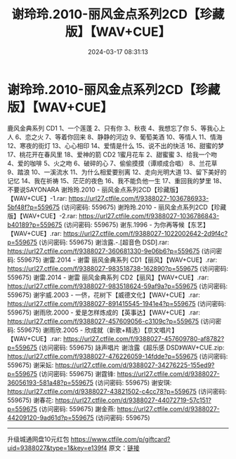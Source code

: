 ﻿---
title: 谢玲玲.2010-丽风金点系列2CD【珍藏版】【WAV+CUE】
date: 2024-03-17 08:31:13
categories: WAV车载音乐、镜像
tags: 华语中文
---
# 谢玲玲.2010-丽风金点系列2CD【珍藏版】【WAV+CUE】

鹿风金典系列
CD1
1、一个莲蓬
2、只有你
3、秋夜
4、我想忘了你
5、等我心上人
6、恋之火
7、等着你回来
8、静静的河边
9、葡萄美酒
10、等情人
11、情海
12、寒夜的街灯
13、心心相印
14、爱情是什么
15、说不出的快活
16、甜蜜的梦
17、桃花开在春风里
18、爱神的箭
CD2
1蜜月花车
2、甜蜜蜜
3、给我一个吻
4、爱的咖啡
5、火之吻
6、破碎的心
7、偷偷摸摸（谭顺成合唱）
8、兰花草
9、踏浪
10、一溪流水
11、为什么相爱要别离
12、走向光明大道
13、留下美好的记忆
14、我在祈祷
15、茫茫的夜色
16、我不能负他一生
17、重回我的梦里
18、不要说SAYONARA
谢玲玲.2010 - 丽风金点系列2CD【珍藏版】【WAV+CUE】-1.rar: https://url27.ctfile.com/f/9388027-1036786933-5bf48f?p=559675
(访问密码: 559675)
谢玲玲.2010 - 丽风金点系列2CD【珍藏版】【WAV+CUE】-2.rar: https://url27.ctfile.com/f/9388027-1036786843-b40189?p=559675
(访问密码: 559675)
谢东.1996 - 为你再等候【东艺】【WAV+CUE】.rar: https://url27.ctfile.com/f/9388027-1022002642-2d9f4c?p=559675
(访问密码: 559675)
谢浛露.-.[超音色 DSD].rar: https://url27.ctfile.com/f/9388027-360681330-9e06b6?p=559675
(访问密码: 559675)
谢雷.2014 - 谢雷 丽风金典系列 CD1【丽风】【WAV+CUE】.rar: https://url27.ctfile.com/f/9388027-983518738-162890?p=559675
(访问密码: 559675)
谢雷.2014 - 谢雷 丽风金典系列 CD2【丽风】【WAV+CUE】.rar: https://url27.ctfile.com/f/9388027-983518624-59af9a?p=559675
(访问密码: 559675)
谢宇威.2003 - 一侪，花树下【威德文化】【WAV+CUE】.rar: https://url27.ctfile.com/f/9388027-891415545-1941e4?p=559675
(访问密码: 559675)
谢雨欣.2000 - 爱是怎样炼成的【英事达】【WAV+CUE】.rar: https://url27.ctfile.com/f/9388027-457609056-c3109c?p=559675
(访问密码: 559675)
谢雨欣.2005 - 欣成就（新歌+精选）【京文唱片】【WAV+CUE】.rar: https://url27.ctfile.com/f/9388027-457609780-af8782?p=559675
(访问密码: 559675)
詠声唱片 谢浛露《超乐感 DSD》WAV+CUE.zip: https://url27.ctfile.com/f/9388027-476226059-14fdde?p=559675
(访问密码: 559675)
谢采妘: https://url27.ctfile.com/d/9388027-34276225-155ed9?p=559675
(访问密码: 559675)
谢霆锋: https://url27.ctfile.com/d/9388027-36056193-581a48?p=559675
(访问密码: 559675)
谢安琪: https://url27.ctfile.com/d/9388027-43821502-c4cc78?p=559675
(访问密码: 559675)
谢春花: https://url27.ctfile.com/d/9388027-44072719-57c151?p=559675
(访问密码: 559675)
謝金燕: https://url27.ctfile.com/d/9388027-44209120-9ad61d?p=559675
(访问密码: 559675)
**************************
升级城通网盘10元红包 https://www.ctfile.com/p/giftcard?uid=9388027&type=1&key=e139f4
原文：[链接](https://blog.sina.com.cn/s/blog_1647c7e76010314r4.html)
